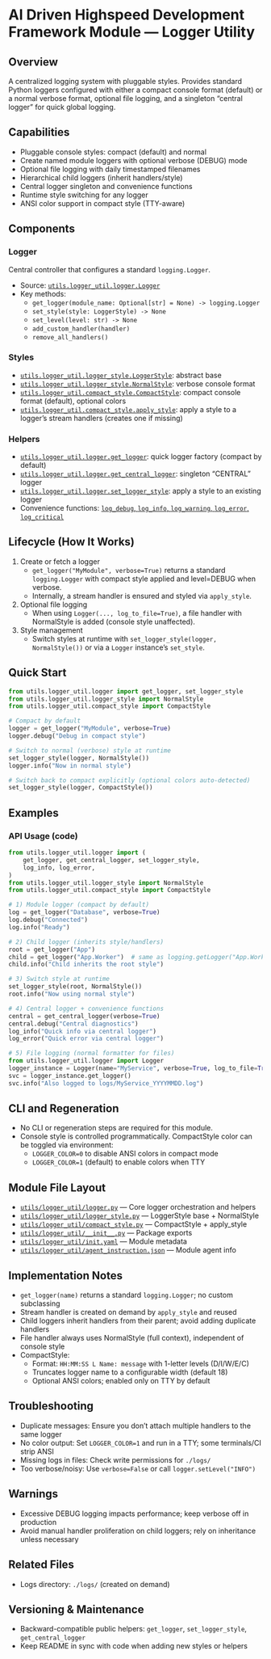 # AI Driven Highspeed Development Framework Module — Logger Utility

## Overview
A centralized logging system with pluggable styles. Provides standard Python loggers configured with either a compact console format (default) or a normal verbose format, optional file logging, and a singleton “central logger” for quick global logging.

## Capabilities
- Pluggable console styles: compact (default) and normal
- Create named module loggers with optional verbose (DEBUG) mode
- Optional file logging with daily timestamped filenames
- Hierarchical child loggers (inherit handlers/style)
- Central logger singleton and convenience functions
- Runtime style switching for any logger
- ANSI color support in compact style (TTY-aware)

## Components
### Logger
Central controller that configures a standard `logging.Logger`.
- Source: [`utils.logger_util.logger.Logger`](utils/logger_util/logger.py)
- Key methods:
  - `get_logger(module_name: Optional[str] = None) -> logging.Logger`
  - `set_style(style: LoggerStyle) -> None`
  - `set_level(level: str) -> None`
  - `add_custom_handler(handler)`
  - `remove_all_handlers()`

### Styles
- [`utils.logger_util.logger_style.LoggerStyle`](utils/logger_util/logger_style.py): abstract base
- [`utils.logger_util.logger_style.NormalStyle`](utils/logger_util/logger_style.py): verbose console format
- [`utils.logger_util.compact_style.CompactStyle`](utils/logger_util/compact_style.py): compact console format (default), optional colors
- [`utils.logger_util.compact_style.apply_style`](utils/logger_util/compact_style.py): apply a style to a logger’s stream handlers (creates one if missing)

### Helpers
- [`utils.logger_util.logger.get_logger`](utils/logger_util/logger.py): quick logger factory (compact by default)
- [`utils.logger_util.logger.get_central_logger`](utils/logger_util/logger.py): singleton “CENTRAL” logger
- [`utils.logger_util.logger.set_logger_style`](utils/logger_util/logger.py): apply a style to an existing logger
- Convenience functions: [`log_debug`, `log_info`, `log_warning`, `log_error`, `log_critical`](utils/logger_util/logger.py)

## Lifecycle (How It Works)
1. Create or fetch a logger
   - `get_logger("MyModule", verbose=True)` returns a standard `logging.Logger` with compact style applied and level=DEBUG when verbose.
   - Internally, a stream handler is ensured and styled via `apply_style`.
2. Optional file logging
   - When using `Logger(..., log_to_file=True)`, a file handler with NormalStyle is added (console style unaffected).
3. Style management
   - Switch styles at runtime with `set_logger_style(logger, NormalStyle())` or via a `Logger` instance’s `set_style`.

## Quick Start
```python
from utils.logger_util.logger import get_logger, set_logger_style
from utils.logger_util.logger_style import NormalStyle
from utils.logger_util.compact_style import CompactStyle

# Compact by default
logger = get_logger("MyModule", verbose=True)
logger.debug("Debug in compact style")

# Switch to normal (verbose) style at runtime
set_logger_style(logger, NormalStyle())
logger.info("Now in normal style")

# Switch back to compact explicitly (optional colors auto-detected)
set_logger_style(logger, CompactStyle())
```

## Examples
### API Usage (code)
```python
from utils.logger_util.logger import (
    get_logger, get_central_logger, set_logger_style,
    log_info, log_error,
)
from utils.logger_util.logger_style import NormalStyle
from utils.logger_util.compact_style import CompactStyle

# 1) Module logger (compact by default)
log = get_logger("Database", verbose=True)
log.debug("Connected")
log.info("Ready")

# 2) Child logger (inherits style/handlers)
root = get_logger("App")
child = get_logger("App.Worker")  # same as logging.getLogger("App.Worker")
child.info("Child inherits the root style")

# 3) Switch style at runtime
set_logger_style(root, NormalStyle())
root.info("Now using normal style")

# 4) Central logger + convenience functions
central = get_central_logger(verbose=True)
central.debug("Central diagnostics")
log_info("Quick info via central logger")
log_error("Quick error via central logger")

# 5) File logging (normal formatter for files)
from utils.logger_util.logger import Logger
logger_instance = Logger(name="MyService", verbose=True, log_to_file=True)
svc = logger_instance.get_logger()
svc.info("Also logged to logs/MyService_YYYYMMDD.log")
```

## CLI and Regeneration
- No CLI or regeneration steps are required for this module.
- Console style is controlled programmatically. CompactStyle color can be toggled via environment:
  - `LOGGER_COLOR=0` to disable ANSI colors in compact mode
  - `LOGGER_COLOR=1` (default) to enable colors when TTY

## Module File Layout
- [`utils/logger_util/logger.py`](utils/logger_util/logger.py) — Core logger orchestration and helpers
- [`utils/logger_util/logger_style.py`](utils/logger_util/logger_style.py) — LoggerStyle base + NormalStyle
- [`utils/logger_util/compact_style.py`](utils/logger_util/compact_style.py) — CompactStyle + apply_style
- [`utils/logger_util/__init__.py`](utils/logger_util/__init__.py) — Package exports
- [`utils/logger_util/init.yaml`](utils/logger_util/init.yaml) — Module metadata
- [`utils/logger_util/agent_instruction.json`](utils/logger_util/agent_instruction.json) — Module agent info

## Implementation Notes
- `get_logger(name)` returns a standard `logging.Logger`; no custom subclassing
- Stream handler is created on demand by `apply_style` and reused
- Child loggers inherit handlers from their parent; avoid adding duplicate handlers
- File handler always uses NormalStyle (full context), independent of console style
- CompactStyle:
  - Format: `HH:MM:SS L Name: message` with 1-letter levels (D/I/W/E/C)
  - Truncates logger name to a configurable width (default 18)
  - Optional ANSI colors; enabled only on TTY by default

## Troubleshooting
- Duplicate messages: Ensure you don’t attach multiple handlers to the same logger
- No color output: Set `LOGGER_COLOR=1` and run in a TTY; some terminals/CI strip ANSI
- Missing logs in files: Check write permissions for `./logs/`
- Too verbose/noisy: Use `verbose=False` or call `logger.setLevel("INFO")`

## Warnings
- Excessive DEBUG logging impacts performance; keep verbose off in production
- Avoid manual handler proliferation on child loggers; rely on inheritance unless necessary

## Related Files
- Logs directory: `./logs/` (created on demand)

## Versioning & Maintenance
- Backward-compatible public helpers: `get_logger`, `set_logger_style`, `get_central_logger`
- Keep README in sync with code when adding new styles or helpers